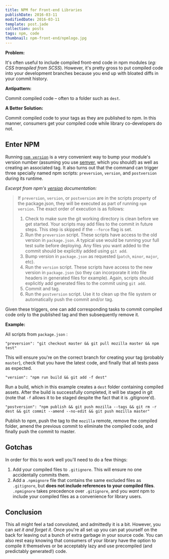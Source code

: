 ```yaml
---
title: NPM for Front-end Libraries
publishDate: 2016-03-11
modifiedDate: 2016-03-11
template: post.jade
collection: posts
tags: npm, code
thumbnail: npm-front-end/npmlogo.jpg
---
```


**Problem:**

It's often useful to include compiled front-end code in npm modules (*eg: CSS transpiled from SCSS*). However, it's pretty gross to put compiled code into your development branches because you end up with bloated diffs in your commit history.

**Antipattern:**

Commit compiled code – often to a folder such as `dest`.

**A Better Solution:**

Commit compiled code to your tags as they are published to npm. In this manner, consumers get your compiled code while library co-developers do not.

## Enter NPM

Running [`npm version`](https://docs.npmjs.com/cli/version) is a very convenient way to bump your module's version number (assuming you use [semver](http://semver.org/), which you should!) as well as creating an associated tag. It also turns out that the command can trigger three specially named npm scripts: `preversion`, `version`, and `postversion` during its runtime.

*Excerpt from npm's [version](https://docs.npmjs.com/cli/version) documentation:*

> If `preversion`, `version`, or `postversion` are in the scripts property of the package.json, they will be executed as part of running `npm version`.
> The exact order of execution is as follows:
> 1. Check to make sure the git working directory is clean before we get started. Your scripts may add files to the commit in future steps. This step is skipped if the `--force` flag is set.
> 2. Run the `preversion` script. These scripts have access to the old version in `package.json`. A typical use would be running your full test suite before deploying. Any files you want added to the commit should be explicitly added using `git add`.
> 3. Bump version in `package.json` as requested (`patch`, `minor`, `major`, etc).
> 4. Run the `version` script. These scripts have access to the new version in `package.json` (so they can incorporate it into file headers in generated files for example). Again, scripts should explicitly add generated files to the commit using `git add`.
> 5. Commit and tag.
> 6. Run the `postversion` script. Use it to clean up the file system or automatically push the commit and/or tag.

Given these triggers, one can add corresponding tasks to commit compiled code only to the published tag and then subsequently remove it.

**Example:**

All scripts from `package.json` :

`"preversion": "git checkout master && git pull mozilla master && npm test"`

This will ensure you're on the correct branch for creating your tag (probably `master`), check that you have the latest code, and finally that all tests pass as expected.

`"version": "npm run build && git add -f dest"`

Run a build, which in this example creates a `dest` folder containing compiled assets. After the build is successfully completed, it will be staged in git (note that `-f` allows it to be staged despite the fact that it is .gitignore'd).

`"postversion": "npm publish && git push mozilla --tags && git rm -r dest && git commit --amend --no-edit && git push mozilla master"`

Publish to npm, push the tag to the `mozilla` remote, remove the compiled folder, amend the previous commit to eliminate the compiled code, and finally push the commit to master.

## Gotchas

In order for this to work well you'll need to do a few things:

1. Add your compiled files to `.gitignore`. This will ensure no one accidentally commits them.
2. Add a `.npmignore` file that contains the same excluded files as `.gitignore`, but **does not include references to your compiled files**. `.npmignore` takes precedence over `.gitignore`, and you *want* npm to include your compiled files as a convenience for library users.

## Conclusion

This all might feel a tad convoluted, and admittedly it is a bit. However, you can *set it and forget it*. Once you're all set up you can pat yourself on the back for leaving out a bunch of extra garbage in your source code. You can also rest easy knowing that consumers of your library have the option to compile it themselves or be acceptably lazy and use precompiled (and predictably generated!) code.
